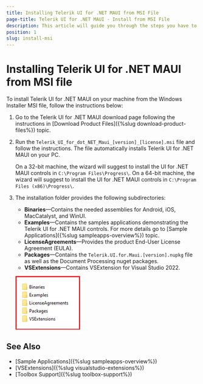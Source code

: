```yaml
---
title: Installing Telerik UI for .NET MAUI from MSI File
page-title: Telerik UI for .NET MAUI - Install from MSI File
description: This article will guide you through the steps you have to follow in order to download and install the Telerik UI for .NET MAUI.
position: 1 
slug: install-msi
---
```

# Installing Telerik UI for .NET MAUI from MSI file #

To install Telerik UI for .NET MAUI on your machine from the Windows Installer MSI file, follow the instructions below:

1. Go to the Telerik UI for .NET MAUI download page following the instructions in [Download Product Files]({%slug download-product-files%}) topic.

1. Run the `Telerik_UI_for_dot_NET_Maui_[version]_[license].msi` file and follow the instructions. The file automatically installs Telerik UI for .NET MAUI on your PC.

    On a 32-bit machine, the wizard will suggest to install the UI for .NET MAUI controls in `C:\Program Files\Progress\`. On a 64-bit machine, the wizard will suggest to install the UI for .NET MAUI controls in `C:\Program Files (x86)\Progress\`.

1. The installation folder provides the following subdirectories:

    * **Binaries**&mdash;Contains the needed assemblies for Android, iOS, MacCatalyst, and WinUI.
    * **Examples**&mdash;Contains the samples applications demonstrating the Telerik UI for .NET MAUI controls. For more details go to [Sample Applications]({%slug sampleapps-overview%}) topic.
    * **LicenseAgreements**&mdash;Provides the product End-User License Agreement (EULA).
    * **Packages**&mdash;Contains the `Telerik.UI.for.Maui.[version].nupkg` file as well as the Document Processing nuget packages.
	* **VSExtensions**&mdash;Contains VSExtension for Visual Studio 2022.

    ![Telerik UI for MAUI Installation Folder](images/telerik-ui-for-maui-installation-folder.png)

## See Also

- [Sample Applications]({%slug sampleapps-overview%})
- [VSExtensions]({%slug visualstudio-extensions%})
- [Toolbox Support]({%slug toolbox-support%})